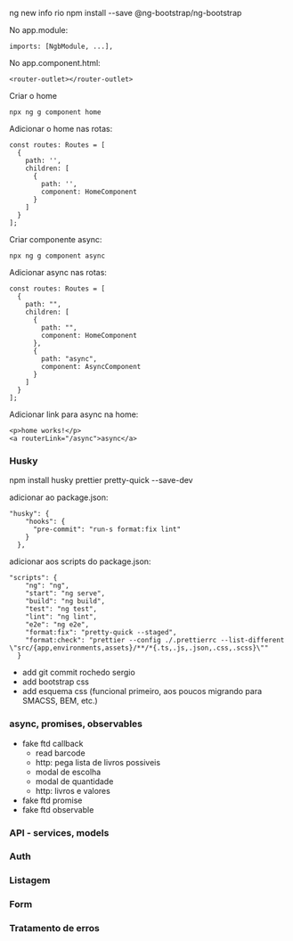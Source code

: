 ng new info rio
npm install --save @ng-bootstrap/ng-bootstrap

No app.module:

```
imports: [NgbModule, ...],
```

No app.component.html:

```
<router-outlet></router-outlet>
```

Criar o home

```
npx ng g component home
```

Adicionar o home nas rotas:

```
const routes: Routes = [
  {
    path: '',
    children: [
      {
        path: '',
        component: HomeComponent
      }
    ]
  }
];
```

Criar componente async:

```
npx ng g component async
```

Adicionar async nas rotas:

```
const routes: Routes = [
  {
    path: "",
    children: [
      {
        path: "",
        component: HomeComponent
      },
      {
        path: "async",
        component: AsyncComponent
      }
    ]
  }
];
```

Adicionar link para async na home:

```
<p>home works!</p>
<a routerLink="/async">async</a>
```

### Husky

npm install husky prettier pretty-quick --save-dev

adicionar ao package.json:

```
"husky": {
    "hooks": {
      "pre-commit": "run-s format:fix lint"
    }
  },
```

adicionar aos scripts do package.json:

```
"scripts": {
    "ng": "ng",
    "start": "ng serve",
    "build": "ng build",
    "test": "ng test",
    "lint": "ng lint",
    "e2e": "ng e2e",
    "format:fix": "pretty-quick --staged",
    "format:check": "prettier --config ./.prettierrc --list-different \"src/{app,environments,assets}/**/*{.ts,.js,.json,.css,.scss}\""
  }
```

- add git commit rochedo sergio
- add bootstrap css
- add esquema css (funcional primeiro, aos poucos migrando para SMACSS, BEM, etc.)

### async, promises, observables

- fake ftd callback
  - read barcode
  - http: pega lista de livros possiveis
  - modal de escolha
  - modal de quantidade
  - http: livros e valores
- fake ftd promise
- fake ftd observable

### API - services, models

### Auth

### Listagem

### Form

### Tratamento de erros
